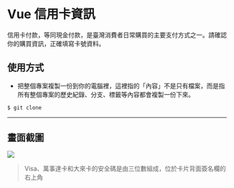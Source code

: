 # Vue 信用卡資訊

信用卡付款，等同現金付款，是臺灣消費者日常購買的主要支付方式之一。請確認你的購買資訊，正確填寫卡號資料。

## 使用方式
- 把整個專案複製一份到你的電腦裡，這裡指的「內容」不是只有檔案，而是指所有整個專案的歷史紀錄、分支、標籤等內容都會複製一份下來。
```sh
$ git clone
```

----

## 畫面截圖
![](https://i.imgur.com/iOED2Zr.gif)
> Visa、萬事達卡和大來卡的安全碼是由三位數組成，位於卡片背面簽名欄的右上角
